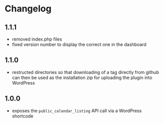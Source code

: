 Changelog
=========

## 1.1.1

- removed index.php files
- fixed version number to display the correct one in the dashboard

## 1.1.0

- restructed directories so that downloading of a tag directly from github can then be used as the installation zip for uploading the plugin into WordPress


## 1.0.0

- exposes the `public_calendar_listing` API call via a WordPress shortcode